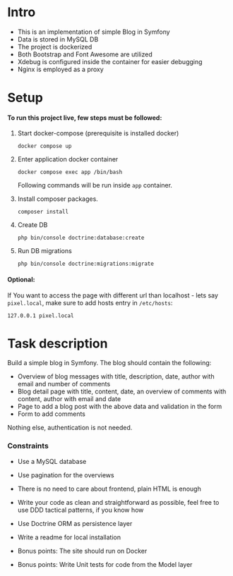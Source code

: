 # Intro

- This is an implementation of simple Blog in Symfony
- Data is stored in MySQL DB
- The project is dockerized
- Both Bootstrap and Font Awesome are utilized
- Xdebug is configured inside the container for easier debugging
- Nginx is employed as a proxy

# Setup

#### To run this project live, few steps must be followed:

1. Start docker-compose (prerequisite is installed docker)
    ```
    docker compose up
    ```

2. Enter application docker container
    ```
    docker compose exec app /bin/bash
    ```
   Following commands will be run inside `app` container.

3. Install composer packages.
   ```
   composer install
   ```

4. Create DB
   ```
   php bin/console doctrine:database:create
   ```

5. Run DB migrations
   ```
   php bin/console doctrine:migrations:migrate
   ```

#### Optional:

If You want to access the page with different url than localhost - lets say `pixel.local`, make sure to add hosts entry in `/etc/hosts`:
```
127.0.0.1 pixel.local
```

# Task description

Build a simple blog in Symfony. The blog should contain the following:

- Overview of blog messages with title, description, date, author with email and number of comments
- Blog detail page with title, content, date, an overview of comments with content, author with email and date
- Page to add a blog post with the above data and validation in the form
- Form to add comments

Nothing else, authentication is not needed.

### Constraints

- Use a MySQL database
- Use pagination for the overviews
- There is no need to care about frontend, plain HTML is enough
- Write your code as clean and straightforward as possible, feel free to use DDD tactical patterns, if you know how
- Use Doctrine ORM as persistence layer
- Write a readme for local installation


- Bonus points: The site should run on Docker
- Bonus points: Write Unit tests for code from the Model layer